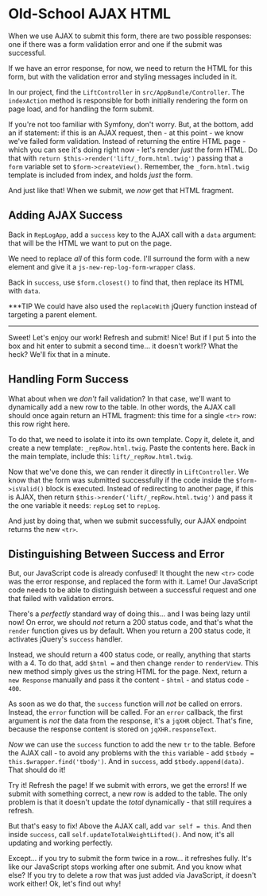 # Old-School AJAX HTML

When we use AJAX to submit this form, there are two possible responses: one if
there was a form validation error and one if the submit was successful.

If we have an error response, for now, we need to return the HTML for this form,
but with the validation error and styling messages included in it.

In our project, find the `LiftController` in `src/AppBundle/Controller`. The `indexAction`
method is responsible for both initially rendering the form on page load, and for
handling the form submit.

If you're not too familiar with Symfony, don't worry. But, at the bottom, add an
if statement: if this is an AJAX request, then - at this point - we know we've
failed form validation. Instead of returning the entire HTML page - which you can
see it's doing right now - let's render *just* the form HTML. Do that with
`return $this->render('lift/_form.html.twig')` passing that a `form` variable set
to `$form->createView()`. Remember, the `_form.html.twig` template is included
from index, and holds *just* the form.

And just like that! When we submit, we *now* get that HTML fragment.

## Adding AJAX Success

Back in `RepLogApp`, add a `success` key to the AJAX call with a `data` argument:
that will be the HTML we want to put on the page.

We need to replace *all* of this form code. I'll surround the form with a new element
and give it a `js-new-rep-log-form-wrapper` class.

Back in `success`, use `$form.closest()` to find that, then replace its HTML with
`data`.

***TIP
We could have also used the `replaceWith` jQuery function instead of targeting
a parent element.
***

Sweet! Let's enjoy our work! Refresh and submit! Nice! But if I put 5 into the box
and hit enter to submit a second time... it doesn't work!? What the heck? We'll
fix that in a minute.

## Handling Form Success

What about when we *don't* fail validation? In that case, we'll want to dynamically
add a new row to the table. In other words, the AJAX call should once again return
an HTML fragment: this time for a single `<tr>` row: this row right here.

To do that, we need to isolate it into its own template. Copy it, delete it, and
create a new template: `_repRow.html.twig`. Paste the contents here. Back in the
main template, include this: `lift/_repRow.html.twig`.

Now that we've done this, we can render it directly in `LiftController`. We know
that the form was submitted successfully if the code inside the `$form->isValid()`
block is executed. Instead of redirecting to another page, if this is AJAX, then
return `$this->render('lift/_repRow.html.twig')` and pass it the one variable it
needs: `repLog` set to `repLog`.

And just by doing that, when we submit successfully, our AJAX endpoint returns the
new `<tr>`. 

## Distinguishing Between Success and Error

But, our JavaScript code is already confused! It thought the new `<tr>` code was
the error response, and replaced the form with it. Lame! Our JavaScript code needs
to be able to distinguish between a successful request and one that failed with
validation errors.

There's a *perfectly* standard way of doing this... and I was being lazy until now!
On error, we should *not* return a 200 status code, and that's what the `render`
function gives us by default. When you return a 200 status code, it activates jQuery's
`success` handler.

Instead, we should return a 400 status code, or really, anything that starts with
a 4. To do that, add `$html =` and then change `render` to `renderView`. This new
method simply gives us the string HTML for the page. Next, return a `new Response`
manually and pass it the content - `$html` - and status code - `400`.

As soon as we do that, the `success` function will *not* be called on errors. Instead,
the `error` function will be called. For an `error` callback, the first argument
is *not* the data from the response, it's a `jqXHR` object. That's fine, because
the response content is stored on `jqXHR.responseText`.

*Now* we can use the `success` function to add the new `tr` to the table. Before
the AJAX call - to avoid any problems with the `this` variable - add
`$tbody = this.$wrapper.find('tbody')`. And in `success`, add `$tbody.append(data)`.
That should do it!

Try it! Refresh the page! If we submit with errors, we get the errors! If we submit
with something correct, a new row is added to the table. The only problem is that
it doesn't update the *total* dynamically - that still requires a refresh.

But that's easy to fix! Above the AJAX call, add `var self = this`. And then inside
`success`, call `self.updateTotalWeightLifted()`. And now, it's all updating and
working perfectly.

Except... if you try to submit the form twice in a row... it refreshes fully. It's
like our JavaScript stops working after one submit. And you know what else? If you
try to delete a row that was just added via JavaScript, *it* doesn't work either!
Ok, let's find out why!
